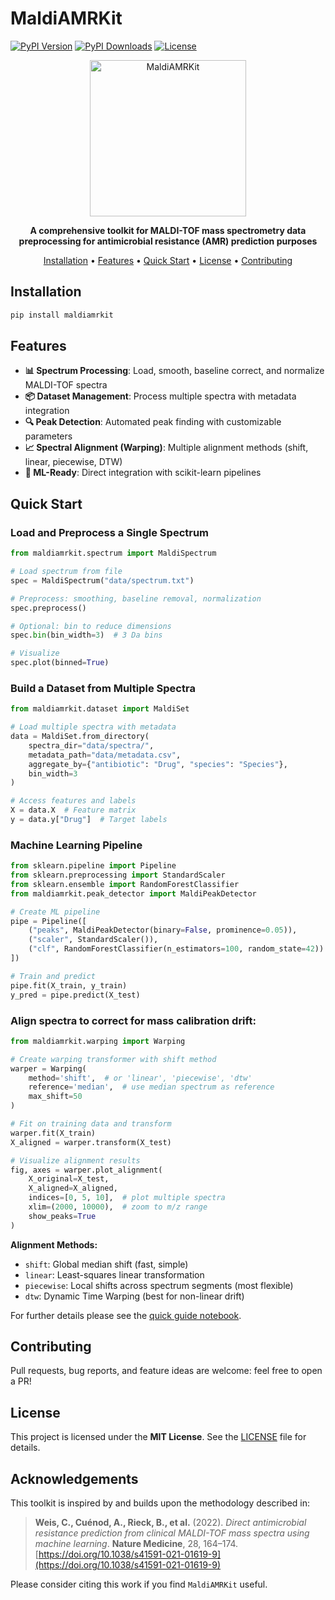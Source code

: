 # MaldiAMRKit

[![PyPI Version](https://img.shields.io/pypi/v/maldiamrkit?cacheSeconds=300)](https://pypi.org/project/maldiamrkit/)
[![PyPI Downloads](https://static.pepy.tech/badge/maldiamrkit)](https://pepy.tech/projects/maldiamrkit)
[![License](https://img.shields.io/github/license/EttoreRocchi/MaldiAMRKit)](https://github.com/EttoreRocchi/MaldiAMRKit/blob/main/LICENSE)

<p align="center">
  <img src="docs/maldiamrkit.png" alt="MaldiAMRKit" width="250"/>
</p>

<p align="center">
  <strong>A comprehensive toolkit for MALDI-TOF mass spectrometry data preprocessing for antimicrobial resistance (AMR) prediction purposes</strong>
</p>

<p align="center">
  <a href="#installation">Installation</a> •
  <a href="#features">Features</a> •
  <a href="#quick-start">Quick Start</a> •
  <a href="#license">License</a> •
  <a href="#contributing">Contributing</a>
</p>

## Installation

```bash
pip install maldiamrkit
```

## Features

- **📊 Spectrum Processing**: Load, smooth, baseline correct, and normalize MALDI-TOF spectra
- **📦 Dataset Management**: Process multiple spectra with metadata integration
- **🔍 Peak Detection**: Automated peak finding with customizable parameters
- **📈 Spectral Alignment (Warping)**: Multiple alignment methods (shift, linear, piecewise, DTW)
- **🤖 ML-Ready**: Direct integration with scikit-learn pipelines

## Quick Start

### Load and Preprocess a Single Spectrum

```python
from maldiamrkit.spectrum import MaldiSpectrum

# Load spectrum from file
spec = MaldiSpectrum("data/spectrum.txt")

# Preprocess: smoothing, baseline removal, normalization
spec.preprocess()

# Optional: bin to reduce dimensions
spec.bin(bin_width=3)  # 3 Da bins

# Visualize
spec.plot(binned=True)
```

### Build a Dataset from Multiple Spectra

```python
from maldiamrkit.dataset import MaldiSet

# Load multiple spectra with metadata
data = MaldiSet.from_directory(
    spectra_dir="data/spectra/",
    metadata_path="data/metadata.csv",
    aggregate_by={"antibiotic": "Drug", "species": "Species"},
    bin_width=3
)

# Access features and labels
X = data.X  # Feature matrix
y = data.y["Drug"]  # Target labels
```

### Machine Learning Pipeline

```python
from sklearn.pipeline import Pipeline
from sklearn.preprocessing import StandardScaler
from sklearn.ensemble import RandomForestClassifier
from maldiamrkit.peak_detector import MaldiPeakDetector

# Create ML pipeline
pipe = Pipeline([
    ("peaks", MaldiPeakDetector(binary=False, prominence=0.05)),
    ("scaler", StandardScaler()),
    ("clf", RandomForestClassifier(n_estimators=100, random_state=42))
])

# Train and predict
pipe.fit(X_train, y_train)
y_pred = pipe.predict(X_test)
```

### Align spectra to correct for mass calibration drift:

```python
from maldiamrkit.warping import Warping

# Create warping transformer with shift method
warper = Warping(
    method='shift',  # or 'linear', 'piecewise', 'dtw'
    reference='median',  # use median spectrum as reference
    max_shift=50
)

# Fit on training data and transform
warper.fit(X_train)
X_aligned = warper.transform(X_test)

# Visualize alignment results
fig, axes = warper.plot_alignment(
    X_original=X_test,
    X_aligned=X_aligned,
    indices=[0, 5, 10],  # plot multiple spectra
    xlim=(2000, 10000),  # zoom to m/z range
    show_peaks=True
)
```

**Alignment Methods:**
- `shift`: Global median shift (fast, simple)
- `linear`: Least-squares linear transformation
- `piecewise`: Local shifts across spectrum segments (most flexible)
- `dtw`: Dynamic Time Warping (best for non-linear drift)


For further details please see the [quick guide notebook](docs/quick_guide.ipynb).

## Contributing

Pull requests, bug reports, and feature ideas are welcome: feel free to open a PR!

## License

This project is licensed under the **MIT License**. See the [LICENSE](LICENSE) file for details.

## Acknowledgements

This toolkit is inspired by and builds upon the methodology described in:

> **Weis, C., Cuénod, A., Rieck, B., et al.** (2022). *Direct antimicrobial resistance prediction from clinical MALDI-TOF mass spectra using machine learning*. **Nature Medicine**, 28, 164–174. [https://doi.org/10.1038/s41591-021-01619-9](https://doi.org/10.1038/s41591-021-01619-9)

Please consider citing this work if you find `MaldiAMRKit` useful.